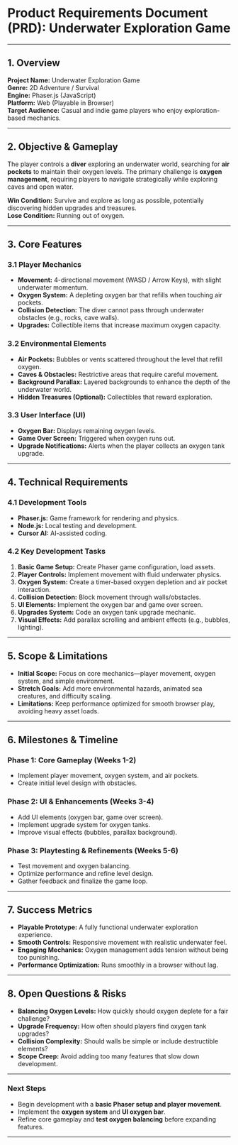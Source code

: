 # Product Requirements Document (PRD): Underwater Exploration Game

---

## 1. Overview
**Project Name:** Underwater Exploration Game  
**Genre:** 2D Adventure / Survival  
**Engine:** Phaser.js (JavaScript)  
**Platform:** Web (Playable in Browser)  
**Target Audience:** Casual and indie game players who enjoy exploration-based mechanics.

---

## 2. Objective & Gameplay
The player controls a **diver** exploring an underwater world, searching for **air pockets** to maintain their oxygen levels. The primary challenge is **oxygen management**, requiring players to navigate strategically while exploring caves and open water.

**Win Condition:** Survive and explore as long as possible, potentially discovering hidden upgrades and treasures.  
**Lose Condition:** Running out of oxygen.

---

## 3. Core Features

### 3.1 Player Mechanics
- **Movement:** 4-directional movement (WASD / Arrow Keys), with slight underwater momentum.
- **Oxygen System:** A depleting oxygen bar that refills when touching air pockets.
- **Collision Detection:** The diver cannot pass through underwater obstacles (e.g., rocks, cave walls).
- **Upgrades:** Collectible items that increase maximum oxygen capacity.

### 3.2 Environmental Elements
- **Air Pockets:** Bubbles or vents scattered throughout the level that refill oxygen.
- **Caves & Obstacles:** Restrictive areas that require careful movement.
- **Background Parallax:** Layered backgrounds to enhance the depth of the underwater world.
- **Hidden Treasures (Optional):** Collectibles that reward exploration.

### 3.3 User Interface (UI)
- **Oxygen Bar:** Displays remaining oxygen levels.
- **Game Over Screen:** Triggered when oxygen runs out.
- **Upgrade Notifications:** Alerts when the player collects an oxygen tank upgrade.

---

## 4. Technical Requirements

### 4.1 Development Tools
- **Phaser.js:** Game framework for rendering and physics.
- **Node.js:** Local testing and development.
- **Cursor AI:** AI-assisted coding.

### 4.2 Key Development Tasks
1. **Basic Game Setup:** Create Phaser game configuration, load assets.
2. **Player Controls:** Implement movement with fluid underwater physics.
3. **Oxygen System:** Create a timer-based oxygen depletion and air pocket interaction.
4. **Collision Detection:** Block movement through walls/obstacles.
5. **UI Elements:** Implement the oxygen bar and game over screen.
6. **Upgrades System:** Code an oxygen tank upgrade mechanic.
7. **Visual Effects:** Add parallax scrolling and ambient effects (e.g., bubbles, lighting).

---

## 5. Scope & Limitations
- **Initial Scope:** Focus on core mechanics—player movement, oxygen system, and simple environment.
- **Stretch Goals:** Add more environmental hazards, animated sea creatures, and difficulty scaling.
- **Limitations:** Keep performance optimized for smooth browser play, avoiding heavy asset loads.

---

## 6. Milestones & Timeline

### Phase 1: Core Gameplay (Weeks 1-2)
- Implement player movement, oxygen system, and air pockets.
- Create initial level design with obstacles.

### Phase 2: UI & Enhancements (Weeks 3-4)
- Add UI elements (oxygen bar, game over screen).
- Implement upgrade system for oxygen tanks.
- Improve visual effects (bubbles, parallax background).

### Phase 3: Playtesting & Refinements (Weeks 5-6)
- Test movement and oxygen balancing.
- Optimize performance and refine level design.
- Gather feedback and finalize the game loop.

---

## 7. Success Metrics
- **Playable Prototype:** A fully functional underwater exploration experience.
- **Smooth Controls:** Responsive movement with realistic underwater feel.
- **Engaging Mechanics:** Oxygen management adds tension without being too punishing.
- **Performance Optimization:** Runs smoothly in a browser without lag.

---

## 8. Open Questions & Risks
- **Balancing Oxygen Levels:** How quickly should oxygen deplete for a fair challenge?
- **Upgrade Frequency:** How often should players find oxygen tank upgrades?
- **Collision Complexity:** Should walls be simple or include destructible elements?
- **Scope Creep:** Avoid adding too many features that slow down development.

---

### Next Steps
- Begin development with a **basic Phaser setup and player movement**.
- Implement the **oxygen system** and **UI oxygen bar**.
- Refine core gameplay and **test oxygen balancing** before expanding features.

---
